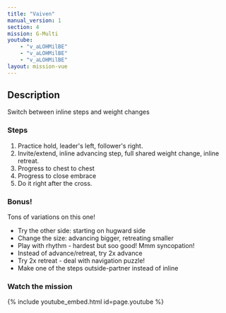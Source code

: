 ```yaml
---
title: "Vaiven"
manual_version: 1
section: 4
mission: G-Multi
youtube: 
    - "v_aLOHMilBE"
    - "v_aLOHMilBE"
    - "v_aLOHMilBE"
layout: mission-vue
---
```




## Description

Switch between inline steps and weight changes

### Steps

1. Practice hold, leader's left, follower's right. 
2. Invite/extend, inline advancing step, full shared weight change, inline retreat. 
3. Progress to chest to chest
4. Progress to close embrace
5. Do it right after the cross.

### Bonus!

Tons of variations on this one!

* Try the other side: starting on hugward side
* Change the size: advancing bigger, retreating smaller
* Play with rhythm - hardest but soo good! Mmm syncopation!
* Instead of advance/retreat, try 2x advance
* Try 2x retreat - deal with navigation puzzle! 
* Make one of the steps outside-partner instead of inline

### Watch the mission

{% include youtube_embed.html id=page.youtube %}


